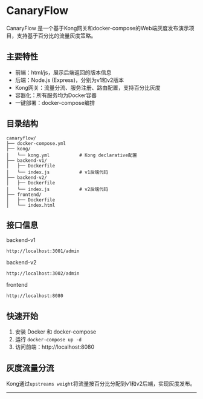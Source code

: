 # CanaryFlow

CanaryFlow 是一个基于Kong网关和docker-compose的Web端灰度发布演示项目，支持基于百分比的流量灰度策略。

## 主要特性
- 前端：html/js，展示后端返回的版本信息
- 后端：Node.js (Express)，分别为v1和v2版本
- Kong网关：流量分流、服务注册、路由配置，支持百分比灰度
- 容器化：所有服务均为Docker容器
- 一键部署：docker-compose编排

## 目录结构
```
canaryflow/
├── docker-compose.yml
├── kong/
│   └── kong.yml           # Kong declarative配置
├── backend-v1/
│   ├── Dockerfile
│   └── index.js           # v1后端代码
├── backend-v2/
│   ├── Dockerfile
│   └── index.js           # v2后端代码
├── frontend/
│   ├── Dockerfile
│   └── index.html
```

## 接口信息
backend-v1
```
http://localhost:3001/admin
```
backend-v2
```
http://localhost:3002/admin
```
frontend
```
http://localhost:8080
```

## 快速开始
1. 安装 Docker 和 docker-compose
2. 运行 `docker-compose up -d`
3. 访问前端：http://localhost:8080

## 灰度流量分流
Kong通过`upstreams weight`将流量按百分比分配到v1和v2后端，实现灰度发布。

--- 
